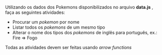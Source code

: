 Utilizando os dados dos Pokemons disponibilizados no arquivo **data.js** , faça as seguintes atividades:

- Procurar um _pokemon_ por nome
- Listar todos os _pokemons_ de um mesmo tipo
- Alterar o nome dos tipos dos _pokemons_ de inglês para português, ex.: Fire => Fogo

Todas as atividades devem ser feitas usando _arrow functions_
